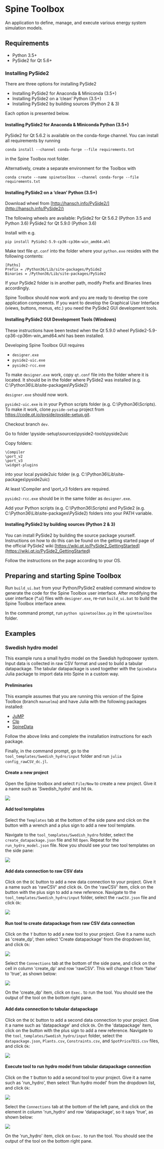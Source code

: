 # Spine Toolbox

An application to define, manage, and execute various energy system
simulation models.

## Requirements

- Python 3.5+
- PySide2 for Qt 5.6+

### Installing PySide2

There are three options for installing PySide2

- Installing PySide2 for Anaconda & Miniconda (3.5+)
- Installing PySide2 on a ‘clean’ Python (3.5+)
- Installing PySide2 by building sources (Python 2 & 3)

Each option is presented below.

#### Installing PySide2 for Anaconda & Miniconda Python (3.5+)

PySide2 for Qt 5.6.2 is available on the conda-forge channel. You can install all requirements by running

    conda install --channel conda-forge --file requirements.txt

in the Spine Toolbox root folder.

Alternatively, create a separate environment for the Toolbox with

	conda create --name spinetoolbox --channel conda-forge --file requirements.txt

#### Installing PySide2 on a ‘clean’ Python (3.5+)

Download wheel from [http://hansch.info/PySide2/](http://hansch.info/PySide2/)

The following wheels are available:
PySide2 for Qt 5.6.2 (Python 3.5 and Python 3.6)
PySide2 for Qt 5.9.0 (Python 3.6)

Install with e.g.

    pip install PySide2-5.9-cp36-cp36m-win_amd64.whl

Make text file `qt.conf` into the folder where your `python.exe`
resides with the following contents:

    [Paths]
    Prefix = /Python36/Lib/site-packages/PySide2
    Binaries = /Python36/Lib/site-packages/PySide2

If your PySide2 folder is in another path, modify Prefix and Binaries
lines accordingly.

Spine Toolbox should now work and you are ready to develop the core
application components. If you want to develop the Graphical User
Interface (views, buttons, menus, etc.) you need the PySide2 GUI
development tools.

#### Installing PySide2 GUI Development Tools (Windows)

These instructions have been tested when the Qt 5.9.0 wheel
PySide2-5.9-cp36-cp36m-win_amd64.whl has been installed.

Developing Spine Toolbox GUI requires

- `designer.exe`
- `pyside2-uic.exe`
- `pyside2-rcc.exe`

To make `designer.exe` work, copy `qt.conf` file into the folder where
it is located. It should be in the folder where PySide2 was installed
(e.g. C:\Python36\Lib\site-packages\PySide2)

`designer.exe` should now work.

`pyside2-uic.exe` is in your Python scripts folder
(e.g. C:\Python36\Scripts). To make it work, clone `pyside-setup`
project from https://code.qt.io/pyside/pyside-setup.git.

Checkout branch `dev`.

Go to folder \pyside-setup\sources\pyside2-tools\pyside2uic

Copy folders:

    \Compiler
    \port_v2
    \port_v3
    \widget-plugins

into your local pyside2uic folder
(e.g. C:\Python36\Lib\site-packages\pyside2uic)

At least \Compiler and \port_v3 folders are required.

`pyside2-rcc.exe` should be in the same folder as `designer.exe`.

Add your Python scripts (e.g. C:\Python36\Scripts) and PySide2
(e.g. C:\Python36\Lib\site-packages\PySide2) folders into your PATH
variable.

#### Installing PySide2 by building sources (Python 2 & 3)

You can install PySide2 by building the source package yourself. Instructions
on how to do this can be found on the getting started page of the official
PySide2 wiki
[https://wiki.qt.io/PySide2_GettingStarted](https://wiki.qt.io/PySide2_GettingStarted)

Follow the instructions on the page according to your OS.

## Preparing and starting Spine Toolbox

Run `build_ui.bat` from your Python/PySide2 enabled command window to generate
the code for the Spine Toolbox user interface.
After modifying the user interface (*.ui) files with `designer.exe`, re-run
`build_ui.bat` to build the Spine Toolbox interface anew.

In the command prompt, run `python spinetoolbox.py` in the `spinetoolbox` folder.

## Examples

### Swedish hydro model

This example runs a small hydro model on the Swedish hydropower system. Input data is collected in raw CSV format and used to build a tabular datapackage. The tabular datapackage is used together with the `SpineData` Julia package to import data into Spine in a custom way.

#### Preliminaries

This example assumes that you are running this version of the Spine Toolbox (branch `manuelma`) and have Julia with the following packages installed:
- [JuMP](https://github.com/JuliaOpt/JuMP.jl)
- [Clp]()
- [SpineData]()

Follow the above links and complete the installation instructions for each package.

Finally, in the command prompt, go to the `tool_templates/Swedish_hydro/input` folder and run `julia config_rawCSV_dc.jl`.

#### Create a new project

Open the Spine toolbox and select `File/New` to create a new project. Give it a name such as 'Swedish_hydro' and hit `Ok`.

![](fig/new_swedish_hydro.png)

#### Add tool templates

Select the `Templates` tab at the bottom of the side pane and click on the button with a wrench and a plus sign to add a new tool template.

Navigate to the `tool_templates/Swedish_hydro` folder, select the `create_datapackage.json` file and hit `Open`. Repeat for the `run_hydro_model.json` file. Now you should see your two tool templates on the side pane:

![](fig/tool_templates.png)

#### Add data connection to raw CSV data

Click on the `DC` button to add a new data connection to your project. Give it a name such as 'rawCSV' and click `Ok`. On the 'rawCSV' item, click on the button with the plus sign to add a new reference. Navigate to the `tool_templates/Swedish_hydro/input` folder, select the `rawCSV.json` file and click `Ok`:

![](fig/rawCSV.png)

#### Run tool to create datapackage from raw CSV data connection

Click on the `T` button to add a new tool to your project. Give it a name such as 'create_dp', then select 'Create datapackage' from the dropdown list, and click `Ok`:


![](fig/add_create_dp_tool.png)

Select the `Connections` tab at the bottom of the side pane, and click on the cell in column 'create_dp' and row 'rawCSV'. This will change it from 'false' to 'true', as shown below:

![](fig/connections1.png)

On the 'create_dp' item, click on `Exec.` to run the tool. You should see the output of the tool on the bottom right pane.


#### Add data connection to tabular datapackage

Click on the `DC` button to add a second data connection to your project. Give it a name such as 'datapackage' and click `Ok`. On the 'datapackage' item, click on the button with the plus sign to add a new reference. Navigate to the `tool_templates/Swedish_hydro/input` folder, select the `datapackage.json`, `Plants.csv`, `Constraints.csv`, and `SpotPrice7D1S.csv` files, and click `Ok`:

![](fig/datapackage.png)

#### Execute tool to run hydro model from tabular datapackage connection

Click on the `T` button to add a second tool to your project. Give it a name such as 'run_hydro', then select 'Run hydro model' from the dropdown list, and click `Ok`:


![](fig/add_run_hydro_tool.png)

Select the `Connections` tab at the bottom of the left pane, and click on the element in column 'run_hydro' and row 'datapackage', so it says 'true', as shown below:

![](fig/connections2.png)

On the 'run_hydro' item, click on `Exec.` to run the tool. You should see the output of the tool on the bottom right pane.

